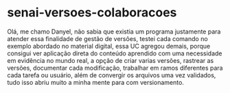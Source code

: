 # senai-versoes-colaboracoes
Olá, me chamo Danyel, não sabia que existia um programa justamente para atender essa finalidade de gestão de versões, testei cada comando no exemplo abordado no material digital, essa UC agregou demais, porque consigui ver aplicação direta do conteúdo aprendido com uma necessidade em evidência no mundo real, a opção de criar varias versões, rastrear as versões, documentar cada modificação, trabalhar em ramos diferentes para cada tarefa ou usuário, além de convergir os arquivos uma vez validados, tudo isso abriu muito a minha mente para com versionamento.
